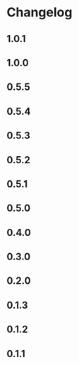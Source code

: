 # Changelog

## 1.0.1


## 1.0.0


## 0.5.5


## 0.5.4


## 0.5.3


## 0.5.2


## 0.5.1


## 0.5.0


## 0.4.0


## 0.3.0


## 0.2.0


## 0.1.3


## 0.1.2


## 0.1.1

